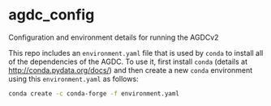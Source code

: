 # agdc_config
Configuration and environment details for running the AGDCv2

This repo includes an `environment.yaml` file that is used by `conda` to
install all of the dependencies of the AGDC. To use it, first install
`conda` (details at http://conda.pydata.org/docs/) and then create a
new `conda` environment using this `environment.yaml` as follows:

``` bash
conda create -c conda-forge -f environment.yaml
```
